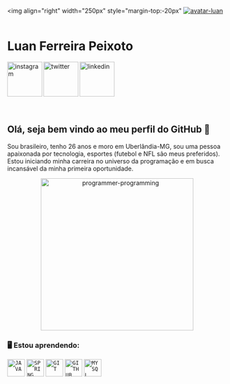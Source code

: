 <img align="right" width="250px" style="margin-top:-20px" <a href="https://ibb.co/Vw9gTHm"><img src="https://i.ibb.co/KKh2WNw/avatar-luan.jpg" alt="avatar-luan" border="0"></a>
</br>
</br>

<div dsplay="inline-block">
 
 <h1 align="left">Luan Ferreira Peixoto</h1>
 <a href="https://www.instagram.com/luanferreiraap/">
    <img align="left" width="80px" src="https://i.ibb.co/j6Hvt17/logo-instagram.png" alt="instagram" style="vertical-align:top;">
  </a> 
  <a href="https://twitter.com/LuanFerreiraap">
    <img align="left" width="80px" src="https://i.ibb.co/S50PPr1/logo-tt.png" alt="twitter" style="vertical-align:top;">
  </a>
  <a href="https://www.linkedin.com/feed/">
    <img width="80px" src="https://i.ibb.co/GQGTZWp/logo-linkedin.png" alt="linkedin" style="vertical-align:top;">
  </a>
</div>





</br>
</br>


## Olá, seja bem vindo ao meu perfil do GitHub 👋

Sou brasileiro, tenho 26 anos e moro em Uberlândia-MG, sou uma pessoa apaixonada por tecnologia, esportes (futebol e NFL são meus preferidos). Estou iniciando minha carreira no universo da programação e em busca incansável da minha primeira oportunidade.

<p align="center">
  <img src="https://i.ibb.co/fdNfjwy/programmer-programming.gif" alt="programmer-programming" width="350">
</p>

### 🖥️ Estou aprendendo: 
<code><img width="40px" src="https://cdn.jsdelivr.net/gh/devicons/devicon/icons/adonisjs/adonisjs-original.svg" title = "JAVA"/></code>
<code><img width="40px" src="https://cdn.jsdelivr.net/gh/devicons/devicon/icons/adonisjs/adonisjs-original.svg" title = "SPRING"/></code>
<code><img width="40px" src="https://cdn.jsdelivr.net/gh/devicons/devicon/icons/adonisjs/adonisjs-original.svg" title = "GIT"/></code>
<code><img width="40px" src="https://cdn.jsdelivr.net/gh/devicons/devicon/icons/adonisjs/adonisjs-original.svg" title = "GITHUB"/></code>
<code><img width="40px" src="https://cdn.jsdelivr.net/gh/devicons/devicon/icons/adonisjs/adonisjs-original.svg" title = "MYSQL"/></code>
<!--
**luanPeixotoo/luanPeixotoo** is a ✨ _special_ ✨ repository because its `README.md` (this file) appears on your GitHub profile.

Here are some ideas to get you started:

- 🔭 I’m currently working on ...
- 🌱 I’m currently learning ...
- 👯 I’m looking to collaborate on ...
- 🤔 I’m looking for help with ...
- 💬 Ask me about ...
- 📫 How to reach me: ...
- 😄 Pronouns: ...
- ⚡ Fun fact: ...
-->
